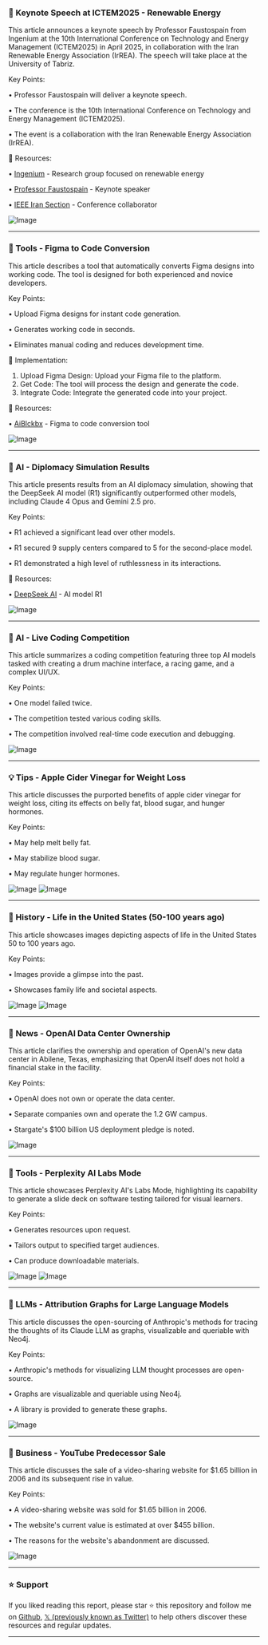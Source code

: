 ### 🤖 Keynote Speech at ICTEM2025 - Renewable Energy

This article announces a keynote speech by Professor Faustospain from Ingenium at the 10th International Conference on Technology and Energy Management (ICTEM2025) in April 2025, in collaboration with the Iran Renewable Energy Association (IrREA).  The speech will take place at the University of Tabriz.


Key Points:

• Professor Faustospain will deliver a keynote speech.

• The conference is the 10th International Conference on Technology and Energy Management (ICTEM2025).

•  The event is a collaboration with the Iran Renewable Energy Association (IrREA).


🔗 Resources:

• [Ingenium](https://x.com/ingenium_rg) - Research group focused on renewable energy

• [Professor Faustospain](https://x.com/faustospain) - Keynote speaker

• [IEEE Iran Section](https://x.com/IEEEIranSection) - Conference collaborator

![Image](https://pbs.twimg.com/media/GpEU2VvXIAAFwI-?format=jpg&name=small)


---

### 🚀 Tools - Figma to Code Conversion

This article describes a tool that automatically converts Figma designs into working code.  The tool is designed for both experienced and novice developers.


Key Points:

• Upload Figma designs for instant code generation.

•  Generates working code in seconds.


• Eliminates manual coding and reduces development time.


🚀 Implementation:

1. Upload Figma Design: Upload your Figma file to the platform.
2. Get Code: The tool will process the design and generate the code.
3. Integrate Code: Integrate the generated code into your project.



🔗 Resources:

• [AiBlckbx](https://x.com/AiBlckbx) - Figma to code conversion tool

![Image](https://pbs.twimg.com/amplify_video_thumb/1928153483175137280/img/rMUAp5C4gUNx2890.jpg)


---

### 🤖 AI - Diplomacy Simulation Results

This article presents results from an AI diplomacy simulation, showing that the DeepSeek AI model (R1) significantly outperformed other models, including Claude 4 Opus and Gemini 2.5 pro.


Key Points:

• R1 achieved a significant lead over other models.

• R1 secured 9 supply centers compared to 5 for the second-place model.


• R1 demonstrated a high level of ruthlessness in its interactions.


🔗 Resources:

• [DeepSeek AI](https://x.com/deepseek_ai) - AI model R1

![Image](https://pbs.twimg.com/media/GsJcriNW8AAliXF?format=png&name=medium)


---

### 🤖 AI - Live Coding Competition

This article summarizes a coding competition featuring three top AI models tasked with creating a drum machine interface, a racing game, and a complex UI/UX.


Key Points:

• One model failed twice.

•  The competition tested various coding skills.

• The competition involved real-time code execution and debugging.


![Image](https://pbs.twimg.com/amplify_video_thumb/1928159468287840256/img/F3ot4JZ79MufUDAu.jpg)


---

### 💡 Tips - Apple Cider Vinegar for Weight Loss

This article discusses the purported benefits of apple cider vinegar for weight loss, citing its effects on belly fat, blood sugar, and hunger hormones.


Key Points:

• May help melt belly fat.

• May stabilize blood sugar.


• May regulate hunger hormones.



![Image](https://pbs.twimg.com/media/GsLOXChaUAI9ulu?format=jpg&name=small)
![Image](https://pbs.twimg.com/media/GsLOXQhbQAALd08?format=png&name=small)



---

### 🤖 History - Life in the United States (50-100 years ago)

This article showcases images depicting aspects of life in the United States 50 to 100 years ago.


Key Points:

• Images provide a glimpse into the past.

•  Showcases family life and societal aspects.


![Image](https://pbs.twimg.com/media/GsGKSGIaoAAHZ8Q?format=jpg&name=small)
![Image](https://pbs.twimg.com/media/Gr-DeaoW4AAGHwL?format=png&name=240x240)


---

### 🤖 News - OpenAI Data Center Ownership

This article clarifies the ownership and operation of OpenAI's new data center in Abilene, Texas, emphasizing that OpenAI itself does not hold a financial stake in the facility.


Key Points:

• OpenAI does not own or operate the data center.

•  Separate companies own and operate the 1.2 GW campus.


• Stargate's $100 billion US deployment pledge is noted.



![Image](https://pbs.twimg.com/media/GsI5hOMXEAA4ljA?format=jpg&name=900x900)


---

### 🚀 Tools - Perplexity AI Labs Mode

This article showcases Perplexity AI's Labs Mode, highlighting its capability to generate a slide deck on software testing tailored for visual learners.


Key Points:

• Generates resources upon request.

•  Tailors output to specified target audiences.

• Can produce downloadable materials.


![Image](https://pbs.twimg.com/amplify_video_thumb/1928177878350311424/img/AsYVL-7gnILscmt_.jpg)
![Image](https://pbs.twimg.com/amplify_video_thumb/1928134380888936453/img/-vVcCiYtRj4Ohc37?format=jpg&name=240x240)


---

### 🤖 LLMs - Attribution Graphs for Large Language Models

This article discusses the open-sourcing of Anthropic's methods for tracing the thoughts of its Claude LLM as graphs, visualizable and queriable with Neo4j.


Key Points:

• Anthropic's methods for visualizing LLM thought processes are open-source.

•  Graphs are visualizable and queriable using Neo4j.

• A library is provided to generate these graphs.


![Image](https://pbs.twimg.com/media/GsLR_BMWkAA00SY?format=jpg&name=small)


---

### 🤖 Business - YouTube Predecessor Sale

This article discusses the sale of a video-sharing website for $1.65 billion in 2006 and its subsequent rise in value.


Key Points:

• A video-sharing website was sold for $1.65 billion in 2006.

•  The website's current value is estimated at over $455 billion.

• The reasons for the website's abandonment are discussed.


![Image](https://pbs.twimg.com/media/GsIzM7yX0AACf2s?format=png&name=small)


---

### ⭐️ Support

If you liked reading this report, please star ⭐️ this repository and follow me on [Github](https://github.com/Drix10), [𝕏 (previously known as Twitter)](https://x.com/DRIX_10_) to help others discover these resources and regular updates.

---